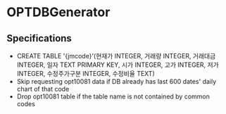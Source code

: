 # OPTDBGenerator
## Specifications
- CREATE TABLE '{jmcode}'(현재가 INTEGER,
거래량 INTEGER,
거래대금 INTEGER,
일자 TEXT PRIMARY KEY,
시가 INTEGER,
고가 INTEGER,
저가 INTEGER,
수정주가구분 INTEGER,
수정비율 TEXT)
- Skip requesting opt10081 data if DB already has last 600 dates' daily chart of that code
- Drop opt10081 table if the table name is not contained by common codes
